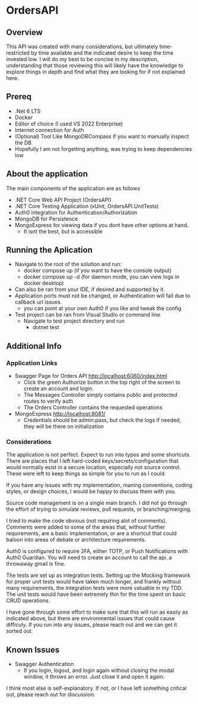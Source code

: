 # OrdersAPI

## Overview	

This API was created with many considerations, but ultimately time-restricted by time available and the indicated desire to keep the time invested low.  I will do my best to be concise in my description, understanding that those reviewing this will likely have the knowledge to explore things in depth and find what they are looking for if not explained here.

## Prereq

- .Net 6 LTS
- Docker
- Editor of choice (I used VS 2022 Enterprise)
- Internet connection for Auth
- (Optional) Tool Like MongoDBCompass if you want to manually inspect the DB
- Hopefully I am not forgetting anything, was trying to keep dependencies low


## About the application
The main components of the application are as follows
- .NET Core Web API Project (OrdersAPI)
- .NET Core Testing Application (xUnit, OrdersAPI.UnitTests)
- Auth0 integration for Authentication/Authorization
- MongoDB for Persistence
- MongoExpress for viewing data if you dont have other options at hand.
  - It isnt the best, but is accessible


## Running the Aplication
- Navigate to the root of the solution and run:
  - docker compose up (if you want to have the console output)
  - docker compose up -d (for daemon mode, you can view logs in docker desktop)
- Can also be ran from your IDE, if desired and supported by it.
- Application ports must not be changed, or Authentication will fail due to callback url issues.
  - you can point at your own Auth0 if you like and tweak the config
- Test project can be ran from Visual Studio or command line
  - Navigate to test project directory and run
    - dotnet test

## Additional Info

### Application Links
  - Swagger Page for Orders API [http://localhost:6060/index.html](http://localhost:6060/index.html)
    - Click the green Authorize button in the top right of the screen to create an account and login.
    - The Messages Controller simply contains public and protected routes to verify auth
    - The Orders Controller contains the requested operations
  - MongoExpress [http://localhost:8081/](http://localhost:8081/)
    - Credentials should be admin:pass, but check the logs if needed, they will be there on initialization

### Considerations
The application is not perfect.  Expect to run into typos and some shortcuts.  There are places that I left hard-coded keys/secrets/configuration that would
normally exist in a secure location, especially not source control.  These were left to keep things as simple for you to run as I could.

If you have any issues with my implementation, maning conventions, coding styles, or design choices, I would be happy to discuss them with you.

Source code management is on a single main branch.  I did not go through the effort of trying to simulate reviews, pull requests, or branching/merging.

I tried to make the code obvious (not requiring alot of comments).  Comments were added to some of the areas that, without further requirements, 
are a basic implementation, or are a shortcut that could baloon into areas of debate or architecture requirements.

Auth0 is configured to require 2FA, either TOTP, or Push Notifications with Auth0 Guardian.  You will need to create an account to call the api.  a throwaway gmail is fine.

The tests are set up as integration tests.  Setting up the Mocking framework for proper unit tests would have taken much longer, and frankly without many requirements, the integration tests were more valuable in my TDD.  The unit tests would have been extremely thin for the time spent on basic CRUD operations.

I have gone through some effort to make sure that this will run as easily as indicated above, but there are environmental issues that could cause difficuly.  If you run into any issues, please reach out and we can get it sorted out.


## Known Issues
- Swagger Authentication
  - If you login, logout, and login again without closing the modal window, it throws an error.  Just close it and open it again.


I think most else is self-explanatory.  If not, or I have left something critical out, please reach out for discussion.